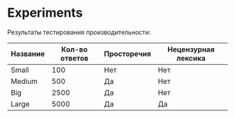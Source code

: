 # Experiments

Результаты тестирования производительности:

| Название | Кол-во ответов | Просторечия | Нецензурная лексика |
|----------|----------------|-------------|---------------------|
| Small    | 100            | Нет         | Нет                 |
| Medium   | 500            | Да          | Нет                 |
| Big      | 2500           | Да          | Нет                 |
| Large    | 5000           | Да          | Да                  |
